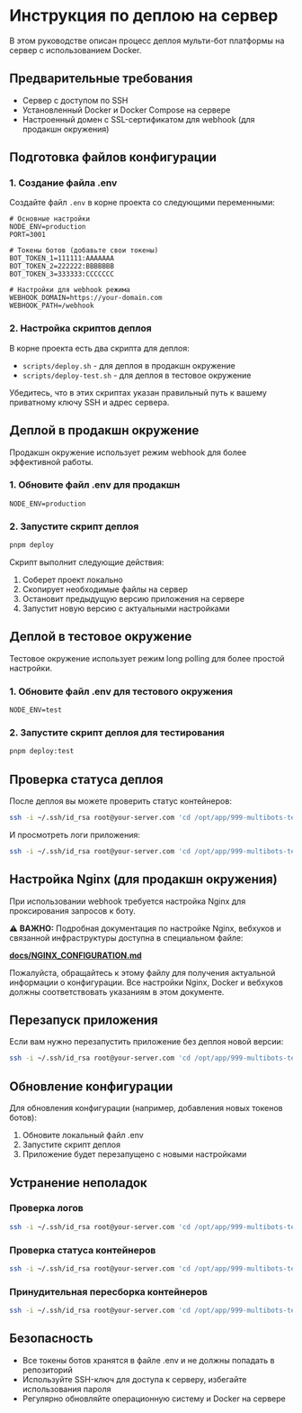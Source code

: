 # Инструкция по деплою на сервер

В этом руководстве описан процесс деплоя мульти-бот платформы на сервер с использованием Docker.

## Предварительные требования

- Сервер с доступом по SSH
- Установленный Docker и Docker Compose на сервере
- Настроенный домен с SSL-сертификатом для webhook (для продакшн окружения)

## Подготовка файлов конфигурации

### 1. Создание файла .env

Создайте файл `.env` в корне проекта со следующими переменными:

```
# Основные настройки
NODE_ENV=production
PORT=3001

# Токены ботов (добавьте свои токены)
BOT_TOKEN_1=111111:AAAAAAA
BOT_TOKEN_2=222222:BBBBBBB
BOT_TOKEN_3=333333:CCCCCCC

# Настройки для webhook режима
WEBHOOK_DOMAIN=https://your-domain.com
WEBHOOK_PATH=/webhook
```

### 2. Настройка скриптов деплоя

В корне проекта есть два скрипта для деплоя:

- `scripts/deploy.sh` - для деплоя в продакшн окружение
- `scripts/deploy-test.sh` - для деплоя в тестовое окружение

Убедитесь, что в этих скриптах указан правильный путь к вашему приватному ключу SSH и адрес сервера.

## Деплой в продакшн окружение

Продакшн окружение использует режим webhook для более эффективной работы.

### 1. Обновите файл .env для продакшн

```
NODE_ENV=production
```

### 2. Запустите скрипт деплоя

```bash
pnpm deploy
```

Скрипт выполнит следующие действия:

1. Соберет проект локально
2. Скопирует необходимые файлы на сервер
3. Остановит предыдущую версию приложения на сервере
4. Запустит новую версию с актуальными настройками

## Деплой в тестовое окружение

Тестовое окружение использует режим long polling для более простой настройки.

### 1. Обновите файл .env для тестового окружения

```
NODE_ENV=test
```

### 2. Запустите скрипт деплоя для тестирования

```bash
pnpm deploy:test
```

## Проверка статуса деплоя

После деплоя вы можете проверить статус контейнеров:

```bash
ssh -i ~/.ssh/id_rsa root@your-server.com 'cd /opt/app/999-multibots-telegraf && docker compose ps'
```

И просмотреть логи приложения:

```bash
ssh -i ~/.ssh/id_rsa root@your-server.com 'cd /opt/app/999-multibots-telegraf && docker compose logs --tail=100 app'
```

## Настройка Nginx (для продакшн окружения)

При использовании webhook требуется настройка Nginx для проксирования запросов к боту.

⚠️ **ВАЖНО:** Подробная документация по настройке Nginx, вебхуков и связанной инфраструктуры доступна в специальном файле:

**[docs/NGINX_CONFIGURATION.md](/docs/NGINX_CONFIGURATION.md)**

Пожалуйста, обращайтесь к этому файлу для получения актуальной информации о конфигурации. Все настройки Nginx, Docker и вебхуков должны соответствовать указаниям в этом документе.

## Перезапуск приложения

Если вам нужно перезапустить приложение без деплоя новой версии:

```bash
ssh -i ~/.ssh/id_rsa root@your-server.com 'cd /opt/app/999-multibots-telegraf && docker compose restart app'
```

## Обновление конфигурации

Для обновления конфигурации (например, добавления новых токенов ботов):

1. Обновите локальный файл .env
2. Запустите скрипт деплоя
3. Приложение будет перезапущено с новыми настройками

## Устранение неполадок

### Проверка логов

```bash
ssh -i ~/.ssh/id_rsa root@your-server.com 'cd /opt/app/999-multibots-telegraf && docker compose logs --tail=100 app'
```

### Проверка статуса контейнеров

```bash
ssh -i ~/.ssh/id_rsa root@your-server.com 'cd /opt/app/999-multibots-telegraf && docker compose ps'
```

### Принудительная пересборка контейнеров

```bash
ssh -i ~/.ssh/id_rsa root@your-server.com 'cd /opt/app/999-multibots-telegraf && docker compose down && docker compose up -d --build'
```

## Безопасность

- Все токены ботов хранятся в файле .env и не должны попадать в репозиторий
- Используйте SSH-ключ для доступа к серверу, избегайте использования пароля
- Регулярно обновляйте операционную систему и Docker на сервере
